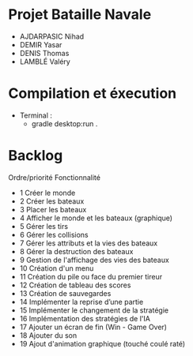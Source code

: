 # Projet Bataille Navale

  - AJDARPASIC Nihad
  - DEMIR Yasar 
  - DENIS Thomas
  - LAMBLÉ Valéry
  
# Compilation et éxecution
  - Terminal :
  	- gradle desktop:run .
    
# Backlog
  Ordre/priorité  Fonctionnalité
  -  1                 Créer le monde
  -  2                 Créer les bateaux
  -  3                 Placer les bateaux
  -  4                 Afficher le monde et les bateaux (graphique)
  -  5                 Gérer les tirs
  -  6                 Gérer les collisions
  -  7                 Gérer les attributs et la vies des bateaux
  -  8                 Gérer la destruction des bateaux
  -  9                 Gestion de l'affichage des vies des bateaux
  -  10                Création d'un menu
  -  11                Création du pile ou face du premier tireur
  -  12                Création de tableau des scores
  -  13                Création de sauvegardes
  -  14                Implémenter la reprise d’une partie
  -  15                Implémenter le changement de la stratégie
  -  16                Implémentation des stratégies de l'IA
  -  17                Ajouter un écran de fin (Win - Game Over)
  -  18                Ajouter du son
  -  19                Ajout d'animation graphique (touché coulé raté)

 
